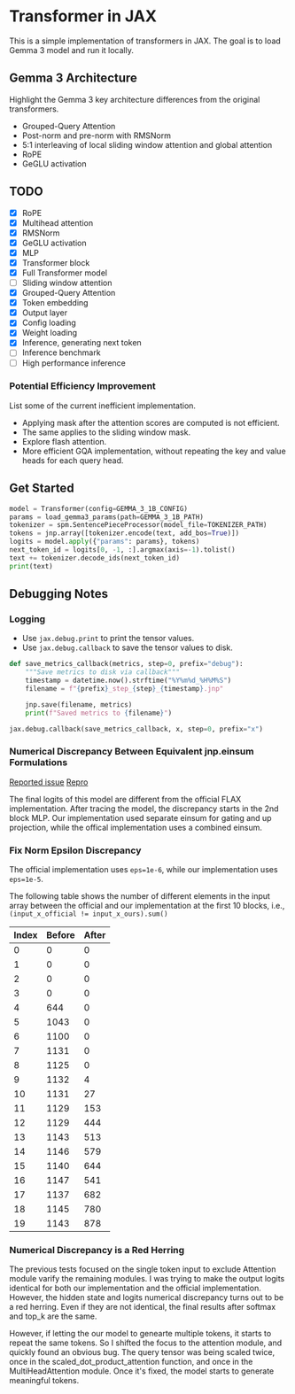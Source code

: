# Transformer in JAX

This is a simple implementation of transformers in JAX.
The goal is to load Gemma 3 model and run it locally.

## Gemma 3 Architecture

Highlight the Gemma 3 key architecture differences from the original transformers.

* Grouped-Query Attention
* Post-norm and pre-norm with RMSNorm
* 5:1 interleaving of local sliding window attention and global attention
* RoPE
* GeGLU activation

## TODO

* [x] RoPE
* [x] Multihead attention
* [x] RMSNorm
* [x] GeGLU activation
* [x] MLP
* [x] Transformer block
* [x] Full Transformer model
* [ ] Sliding window attention
* [x] Grouped-Query Attention
* [x] Token embedding
* [x] Output layer
* [x] Config loading
* [x] Weight loading
* [x] Inference, generating next token
* [ ] Inference benchmark
* [ ] High performance inference

### Potential Efficiency Improvement

List some of the current inefficient implementation.

* Applying mask after the attention scores are computed is not efficient.
* The same applies to the sliding window mask.
* Explore flash attention.
* More efficient GQA implementation, without repeating the key and value
  heads for each query head.

## Get Started

```python
model = Transformer(config=GEMMA_3_1B_CONFIG)
params = load_gemma3_params(path=GEMMA_3_1B_PATH)
tokenizer = spm.SentencePieceProcessor(model_file=TOKENIZER_PATH)
tokens = jnp.array([tokenizer.encode(text, add_bos=True)])
logits = model.apply({"params": params}, tokens)
next_token_id = logits[0, -1, :].argmax(axis=-1).tolist()
text += tokenizer.decode_ids(next_token_id)
print(text)
```

## Debugging Notes

### Logging

* Use `jax.debug.print` to print the tensor values.
* Use `jax.debug.callback` to save the tensor values to disk.

```python
def save_metrics_callback(metrics, step=0, prefix="debug"):
    """Save metrics to disk via callback"""
    timestamp = datetime.now().strftime("%Y%m%d_%H%M%S")
    filename = f"{prefix}_step_{step}_{timestamp}.jnp"

    jnp.save(filename, metrics)
    print(f"Saved metrics to {filename}")

jax.debug.callback(save_metrics_callback, x, step=0, prefix="x")
```

### Numerical Discrepancy Between Equivalent jnp.einsum Formulations

[Reported issue](https://github.com/jax-ml/jax/issues/29990)
[Repro](https://colab.research.google.com/drive/1latj_SynZyqWxCKnwlhTegD1RMkRwpNP#scrollTo=KK0eDUboSzDY)

The final logits of this model are different from the official FLAX implementation.
After tracing the model, the discrepancy starts in the 2nd block MLP.
Our implementation used separate einsum for gating and up projection, while the offical implementation
uses a combined einsum.

### Fix Norm Epsilon Discrepancy

The official implementation uses `eps=1e-6`, while our implementation uses `eps=1e-5`.

The following table shows the number of different elements in the input array between the official and our implementation at the first 10 blocks, i.e., `(input_x_official != input_x_ours).sum()`

| Index | Before | After |
|-------|--------|-------|
| 0     | 0      | 0     |
| 1     | 0      | 0     |
| 2     | 0      | 0     |
| 3     | 0      | 0     |
| 4     | 644    | 0     |
| 5     | 1043   | 0     |
| 6     | 1100   | 0     |
| 7     | 1131   | 0     |
| 8     | 1125   | 0     |
| 9     | 1132   | 4     |
| 10    | 1131   | 27    |
| 11    | 1129   | 153   |
| 12    | 1129   | 444   |
| 13    | 1143   | 513   |
| 14    | 1146   | 579   |
| 15    | 1140   | 644   |
| 16    | 1147   | 541   |
| 17    | 1137   | 682   |
| 18    | 1145   | 780   |
| 19    | 1143   | 878   |

### Numerical Discrepancy is a Red Herring

The previous tests focused on the single token input to exclude Attention module varify the remaining modules.
I was trying to make the output logits identical for both our implementation and the official implementation.
However, the hidden state and logits numerical discrepancy turns out to be a red herring.
Even if they are not identical, the final results after softmax and top_k are the same.

However, if letting the our model to genearte multiple tokens, it starts to repeat the same tokens.
So I shifted the focus to the attention module, and quickly found an obvious bug.
The query tensor was being scaled twice, once in the scaled_dot_product_attention function, and once in the MultiHeadAttention module.
Once it's fixed, the model starts to generate meaningful tokens.
